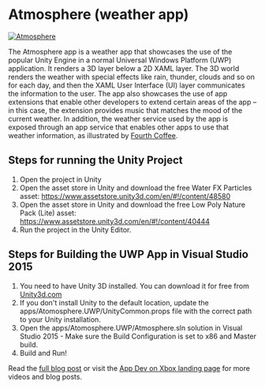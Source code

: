 # Atmosphere (weather app)

[![Atmosphere](http://imgur.com/QniEml6.png)](https://www.youtube.com/watch?v=tI6VEpIyj-A)

The Atmosphere app is a weather app that showcases the use of the popular Unity Engine in a normal Universal Windows Platform (UWP) application. It renders a 3D layer below a 2D XAML layer. The 3D world renders the weather with special effects like rain, thunder, clouds and so on for each day, and then the XAML User Interface (UI) layer communicates the information to the user. The app also showcases the use of app extensions that enable other developers to extend certain areas of the app – in this case, the extension provides music that matches the mood of the current weather. In addition, the weather service used by the app is exposed through an app service that enables other apps to use that weather information, as illustrated by [Fourth Coffee](https://github.com/Microsoft/AppDevXbox/tree/news).

## Steps for running the Unity Project
1. Open the project in Unity
2. Open the asset store in Unity and download the free Water FX Particles asset: https://www.assetstore.unity3d.com/en/#!/content/48580
3. Open the asset store in Unity and download the free Low Poly Nature Pack (Lite) asset: https://www.assetstore.unity3d.com/en/#!/content/40444
3. Run the project in the Unity Editor.

## Steps for Building the UWP App in Visual Studio 2015
1. You need to have Unity 3D installed. You can download it for free from [Unity3d.com](http://unity3d.com)
2. If you don't install Unity to the default location, update the apps/Atomosphere.UWP/UnityCommon.props file with the correct path to your Unity installation.
3. Open the apps/Atomosphere.UWP/Atmosphere.sln solution in Visual Studio 2015 - Make sure the Build Configuration is set to x86 and Master build.
4. Build and Run!

Read the [full blog post](https://blogs.windows.com/buildingapps/2016/09/15/unity-interop-and-app-extensibility-app-dev-on-xbox-series) or visit the [App Dev on Xbox landing page](http://aka.ms/xboxappdev) for more videos and blog posts.
